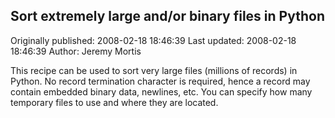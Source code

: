 ## Sort extremely large and/or binary files in Python

Originally published: 2008-02-18 18:46:39
Last updated: 2008-02-18 18:46:39
Author: Jeremy Mortis

This recipe can be used to sort very large files (millions of records) in Python.  No record termination character is required, hence a record may contain embedded binary data, newlines, etc.  You can specify how many temporary files to use and where they are located.